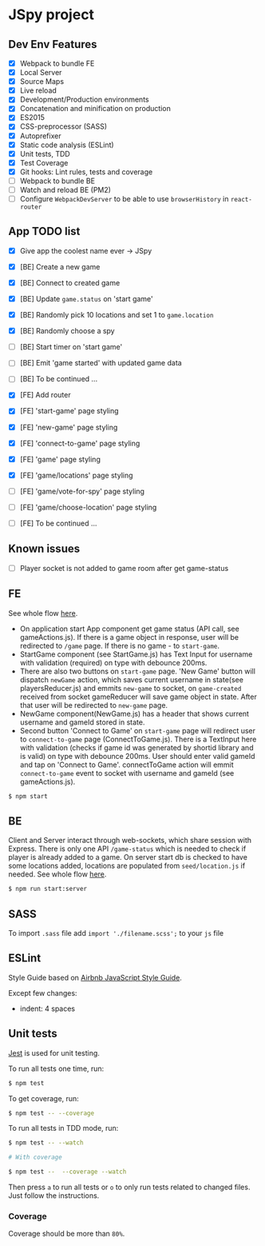 # JSpy project

## Dev Env Features

- [x] Webpack to bundle FE
- [x] Local Server
- [x] Source Maps
- [x] Live reload
- [x] Development/Production environments
- [x] Concatenation and minification on production
- [x] ES2015
- [x] CSS-preprocessor (SASS)
- [x] Autoprefixer
- [x] Static code analysis (ESLint)
- [x] Unit tests, TDD
- [x] Test Coverage
- [x] Git hooks: Lint rules, tests and coverage
- [ ] Webpack to bundle BE
- [ ] Watch and reload BE (PM2)
- [ ] Configure `WebpackDevServer` to be able to use `browserHistory` in `react-router`

## App TODO list

- [x] Give app the coolest name ever -> JSpy
- [x] [BE] Create a new game
- [x] [BE] Connect to created game
- [x] [BE] Update `game.status` on 'start game'
- [x] [BE] Randomly pick 10 locations and set 1 to `game.location`
- [x] [BE] Randomly choose a spy
- [ ] [BE] Start timer on 'start game'
- [ ] [BE] Emit 'game started' with updated game data
- [ ] [BE] To be continued ...

- [x] [FE] Add router
- [x] [FE] 'start-game' page styling
- [x] [FE] 'new-game' page styling
- [x] [FE] 'connect-to-game' page styling
- [x] [FE] 'game' page styling
- [x] [FE] 'game/locations' page styling
- [ ] [FE] 'game/vote-for-spy' page styling
- [ ] [FE] 'game/choose-location' page styling
- [ ] [FE] To be continued ...

## Known issues
- [ ] Player socket is not added to game room after get game-status

## FE
See whole flow [here](https://git.epam.com/Yelyzaveta_Buts/mp/wikis/app-architecture#game-flow).
- On application start App component get game status (API call, see gameActions.js). If there is a game object in response, user will be redirected to `/game` page. If there is no game - to `start-game`.
- StartGame component (see StartGame.js) has Text Input for username with validation (required) on type with debounce 200ms.
- There are also two buttons on `start-game` page. 'New Game' button will dispatch `newGame` action, which saves current username in state(see playersReducer.js) and emmits `new-game` to socket, on `game-created` received from socket gameReducer will save game object in state. After that user will be redirected to `new-game` page.
- NewGame component(NewGame.js) has a header that shows current username and gameId stored in state.
- Second button 'Connect to Game' on `start-game` page will redirect user to `connect-to-game` page (ConnectToGame.js). There is a TextInput here with validation (checks if game id was generated by shortid library and is valid) on type with debounce 200ms. User should enter valid gameId and tap on 'Connect to Game'. connectToGame action will emmit `connect-to-game` event to socket with username and gameId (see gameActions.js).

```bash
$ npm start
```

## BE

Client and Server interact through web-sockets, which share session with Express. There is only one API `/game-status` which is needed to check if player is already added to a game. On server start db is checked to have some locations added, locations are populated from `seed/location.js` if needed.
See whole flow [here](https://git.epam.com/Yelyzaveta_Buts/mp/wikis/app-architecture#game-flow).

```bash
$ npm run start:server
```

## SASS

To import `.sass` file add `import './filename.scss';` to your `js` file

## ESLint

Style Guide based on [Airbnb JavaScript Style Guide](https://github.com/airbnb/javascript).

Except few changes:

* indent: 4 spaces

## Unit tests

[Jest](https://facebook.github.io/jest/) is used for unit testing.

To run all tests one time, run:
```bash
$ npm test
```

To get coverage, run:

```bash
$ npm test -- --coverage
```

To run all tests in TDD mode, run:
```bash
$ npm test -- --watch

# With coverage

$ npm test --  --coverage --watch
```

Then press `a` to run all tests or `o` to only run tests related to changed files. Just follow the instructions.

### Coverage

Coverage should be more than `80%`.
